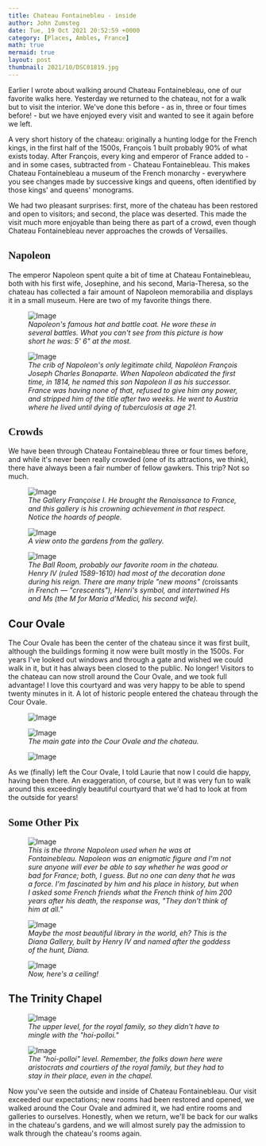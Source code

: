 ```yaml
---
title: Chateau Fontainebleu - inside
author: John Zumsteg
date: Tue, 19 Oct 2021 20:52:59 +0000
category: [Places, Ambles, France]
math: true
mermaid: true
layout: post
thumbnail: 2021/10/DSC01819.jpg
---
```


Earlier I wrote about walking around Chateau Fontainebleau, one of our favorite walks here. Yesterday we returned to the chateau, not for a walk but to visit the interior. We've done this before - as in, three or four times before! - but we have enjoyed every visit and wanted to see it again before we left.

A very short history of the chateau: originally a hunting lodge for the French kings, in the first half of the 1500s, François 1 built probably 90% of what exists today. After François, every king and emperor of France added to - and in some cases, subtracted from - Chateau Fontainebleau. This makes Chateau Fontainebleau a museum of the French monarchy - everywhere you see changes made by successive kings and queens, often identified by those kings' and queens' monograms.

We had two pleasant surprises: first, more of the chateau has been restored and open to visitors; and second, the place was deserted. This made the visit much more enjoyable than being there as part of a crowd, even though Chateau Fontainebleau never approaches the crowds of Versailles.
<h2 style="font-family: verdana;">Napoleon</h2>
The emperor Napoleon spent quite a bit of time at Chateau Fontainebleau, both with his first wife, Josephine, and his second, Maria-Theresa, so the chateau has collected a fair amount of Napoleon memorabilia and displays it in a small museum. Here are two of my favorite things there.

<figure class = "portrait">
	<img src="{{"/assets/images/2021/10/DSC01819.jpg" | prepend: site.baseurl  }}" alt="Image"/>
	<figcaption><em>Napoleon's famous hat and battle coat. He wore these in several battles. What you can't see from this picture is how short he was: 5' 6" at the most.</em></figcaption>
</figure>

<figure class="landscape">
	<img src="{{"/assets/images/2021/10/DSC01820.jpg" | prepend: site.baseurl  }}" alt="Image"  />
	<figcaption><em>The crib of Napoleon's only legitimate child, Napoléon François Joseph Charles Bonaparte. When Napoleon abdicated the first time, in 1814, he named this son Napoleon II as his successor. France was having none of that, refused to give him any power, and stripped him of the title after two weeks. He went to Austria where he lived until dying of tuberculosis at age 21.</em></figcaption>
</figure>


<h2 style="font-family: verdana;">Crowds</h2>
We have been through Chateau Fontainebleau three or four times before, and while it's never been really crowded (one of its attractions, we think), there have always been a fair number of fellow gawkers. This trip? Not so much.

<figure class="landscape">
	<img src="{{"/assets/images/2021/10/DSC01846.jpg" | prepend: site.baseurl  }}" alt="Image"/>
	<figcaption><em>The Gallery Françoise I. He brought the Renaissance to France, and this gallery is his crowning achievement in that respect. Notice the hoards of people.</em></figcaption>
</figure>



<figure class = "landscape">
	<img src="{{"/assets/images/2021/10/DSC01843.jpg" | prepend: site.baseurl  }}" alt="Image"  />
	<figcaption><em>A view onto the gardens from the gallery.</em></figcaption>
</figure>



<figure class="landscape">
	<img src="{{"/assets/images/2021/10/DSC01867.jpg" | prepend: site.baseurl  }}" alt="Image"/>
	<figcaption><em>The Ball Room, probably our favorite room in the chateau.  Henry IV (ruled 1589-1610) had most of the decoration done during his reign. There are many triple "new moons" (</em>croissants<em> in French &mdash; "crescents"), Henri's symbol, and intertwined Hs and Ms (the M for Maria d'Medici, his second wife).</em></figcaption>
</figure>


<h2>Cour Ovale</h2>
The Cour Ovale has been the center of the chateau since it was first built, although the buildings forming it now were built mostly in the 1500s. For years I've looked out windows and through a gate and wished we could walk in it, but it has always been closed to the public. No longer! Visitors to the chateau can now stroll around the Cour Ovale, and we took full advantage! I love this courtyard and was very happy to be able to spend twenty minutes in it. A lot of historic people entered the chateau through the Cour Ovale.

<figure class = "landscape">
	<img src="{{"/assets/images/2021/10/DSC01901.jpg" | prepend: site.baseurl  }}" alt="Image"  />
	<figcaption></figcaption>
</figure>



<figure class="landscape">
	<img src="{{"/assets/images/2021/10/DSC01911.jpg" | prepend: site.baseurl  }}" alt="Image"/>
	<figcaption><em>The main gate into the Cour Ovale and the chateau.</em></figcaption>
</figure>


<figure class="portrait">
	<img src="{{"/assets/images/2021/10/DSC01915.jpg" | prepend: site.baseurl  }}" alt="Image" />
	<figcaption><em></em></figcaption>
</figure>

As we (finally) left the Cour Ovale, I told Laurie that now I could die happy, having been there. An exaggeration, of course, but it was very fun to walk around this exceedingly beautiful courtyard that we'd had to look at from the outside for years!
<h2 style="font-family: verdana;">Some Other Pix</h2>
<figure class = "portrait-wide-caption">
	<img class="narrow" src="{{"/assets/images/2021/10/DSC01924.jpg" | prepend: site.baseurl  }}" alt="Image" />
	<figcaption class="narrow" ><em>This is the throne Napoleon used when he was at Fontainebleau. Napoleon was an enigmatic figure and I'm not sure anyone will ever be able to say whether he was good or bad for France; both, I guess. But no one can deny that he was a force. I'm fascinated by him and his place in history, but when I asked some French friends what the French think of him 200 years after his death, the response was, "They don't think of him at all."</em></figcaption>
</figure>



<figure class="landscape">
	<img src="{{"/assets/images/2021/10/DSC01921.jpg" | prepend: site.baseurl  }}" alt="Image" />
	<figcaption><em>Maybe the most beautiful library in the world, eh? This is the Diana Gallery, built by Henry IV and named after the goddess of the hunt, Diana.</em></figcaption>
</figure>



<figure class="landscape">
	<img src="{{"/assets/images/2021/10/DSC01857.jpg" | prepend: site.baseurl  }}" alt="Image" />
	<figcaption><em>Now, here's a ceiling!</em></figcaption>
</figure>


<h2>The Trinity Chapel</h2>
<figure class="landscape">
	<img src="{{"/assets/images/2021/10/DSC01827.jpg" | prepend: site.baseurl  }}" alt="Image"/>
	<figcaption><em>The upper level, for the royal family, so they didn't have to mingle with the "hoi-polloi."</em></figcaption>
</figure>



<figure class = "portrait">
	<img src="{{"/assets/images/2021/10/DSC01928.jpg" | prepend: site.baseurl  }}" alt="Image" />
	<figcaption><em>The "hoi-polloi" level. Remember, the folks down here were aristocrats and courtiers of the royal family, but they had to stay in their place, even in the chapel.</em></figcaption>
</figure>



Now you've seen the outside and inside of Chateau Fontainebleau. Our visit exceeded our expectations; new rooms had been restored and opened, we walked around the Cour Ovale and admired it, we had entire rooms and galleries to ourselves. Honestly, when we return, we'll be back for our walks in the chateau's gardens, and we will almost surely pay the admission to walk through the chateau's rooms again.
